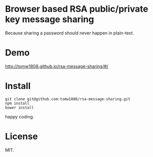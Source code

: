 # Browser based RSA public/private key message sharing

Because sharing a password should never happen in plain-text.

# Demo

http://tomw1808.github.io/rsa-message-sharing/#/

# Install

    git clone git@github.com:tomw1808/rsa-message-sharing.git
    npm install
    bower install
    
happy coding.

# License

MIT.